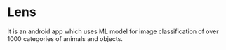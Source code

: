 # Lens
It is an android app which uses ML model for image classification of over 1000 categories of animals and objects.
